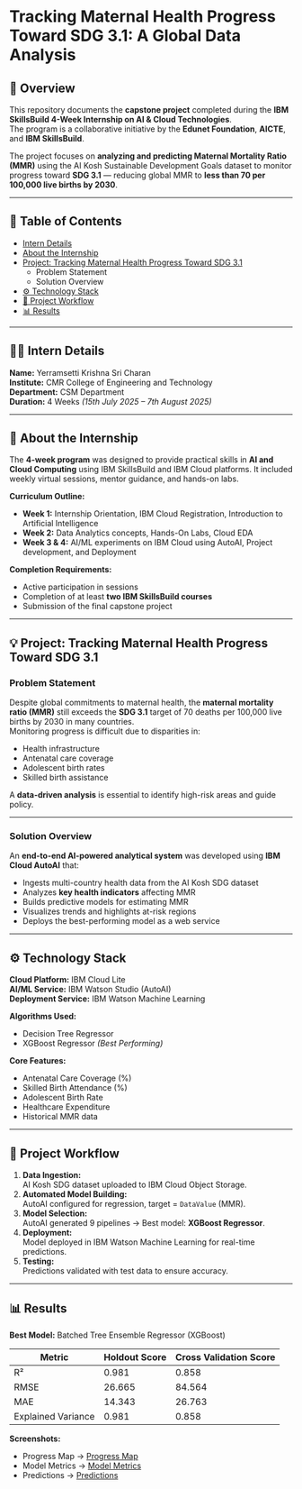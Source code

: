 # Tracking Maternal Health Progress Toward SDG 3.1: A Global Data Analysis

## 📌 Overview
This repository documents the **capstone project** completed during the **IBM SkillsBuild 4-Week Internship on AI & Cloud Technologies**.  
The program is a collaborative initiative by the **Edunet Foundation**, **AICTE**, and **IBM SkillsBuild**.

The project focuses on **analyzing and predicting Maternal Mortality Ratio (MMR)** using the AI Kosh Sustainable Development Goals dataset to monitor progress toward **SDG 3.1** — reducing global MMR to **less than 70 per 100,000 live births by 2030**.

---

## 📝 Table of Contents
- [Intern Details](#-intern-details)
- [About the Internship](#-about-the-internship)
- [Project: Tracking Maternal Health Progress Toward SDG 3.1](#-project-tracking-maternal-health-progress-toward-sdg-31)
  - Problem Statement
  - Solution Overview
- [⚙️ Technology Stack](#%EF%B8%8F-technology-stack)
- [🚀 Project Workflow](#-project-workflow)
- [📊 Results](#-results)

---

## 👨‍💻 Intern Details
**Name:** Yerramsetti Krishna Sri Charan  
**Institute:** CMR College of Engineering and Technology  
**Department:** CSM Department  
**Duration:** 4 Weeks *(15th July 2025 – 7th August 2025)*

---

## 📖 About the Internship
The **4-week program** was designed to provide practical skills in **AI and Cloud Computing** using IBM SkillsBuild and IBM Cloud platforms. It included weekly virtual sessions, mentor guidance, and hands-on labs.

**Curriculum Outline:**
- **Week 1:** Internship Orientation, IBM Cloud Registration, Introduction to Artificial Intelligence  
- **Week 2:** Data Analytics concepts, Hands-On Labs, Cloud EDA  
- **Week 3 & 4:** AI/ML experiments on IBM Cloud using AutoAI, Project development, and Deployment

**Completion Requirements:**
- Active participation in sessions
- Completion of at least **two IBM SkillsBuild courses**
- Submission of the final capstone project

---

## 💡 Project: Tracking Maternal Health Progress Toward SDG 3.1

### Problem Statement
Despite global commitments to maternal health, the **maternal mortality ratio (MMR)** still exceeds the **SDG 3.1** target of 70 deaths per 100,000 live births by 2030 in many countries.  
Monitoring progress is difficult due to disparities in:
- Health infrastructure
- Antenatal care coverage
- Adolescent birth rates
- Skilled birth assistance  

A **data-driven analysis** is essential to identify high-risk areas and guide policy.

---

### Solution Overview
An **end-to-end AI-powered analytical system** was developed using **IBM Cloud AutoAI** that:
- Ingests multi-country health data from the AI Kosh SDG dataset
- Analyzes **key health indicators** affecting MMR
- Builds predictive models for estimating MMR
- Visualizes trends and highlights at-risk regions
- Deploys the best-performing model as a web service

---

## ⚙️ Technology Stack
**Cloud Platform:** IBM Cloud Lite  
**AI/ML Service:** IBM Watson Studio (AutoAI)  
**Deployment Service:** IBM Watson Machine Learning  

**Algorithms Used:**
- Decision Tree Regressor
- XGBoost Regressor *(Best Performing)*

**Core Features:**
- Antenatal Care Coverage (%)
- Skilled Birth Attendance (%)
- Adolescent Birth Rate
- Healthcare Expenditure
- Historical MMR data

---

## 🚀 Project Workflow
1. **Data Ingestion:**  
   AI Kosh SDG dataset uploaded to IBM Cloud Object Storage.
2. **Automated Model Building:**  
   AutoAI configured for regression, target = `DataValue` (MMR).
3. **Model Selection:**  
   AutoAI generated 9 pipelines → Best model: **XGBoost Regressor**.
4. **Deployment:**  
   Model deployed in IBM Watson Machine Learning for real-time predictions.
5. **Testing:**  
   Predictions validated with test data to ensure accuracy.

---

## 📊 Results
**Best Model:** Batched Tree Ensemble Regressor (XGBoost)  

| Metric | Holdout Score | Cross Validation Score |
|--------|--------------|------------------------|
| R² | 0.981 | 0.858 |
| RMSE | 26.665 | 84.564 |
| MAE | 14.343 | 26.763 |
| Explained Variance | 0.981 | 0.858 |

**Screenshots:**
- Progress Map → [Progress Map](results/progress_map.png)
- Model Metrics → [Model Metrics](results/model_metrics.png)
- Predictions → [Predictions](results/predictions.png)
